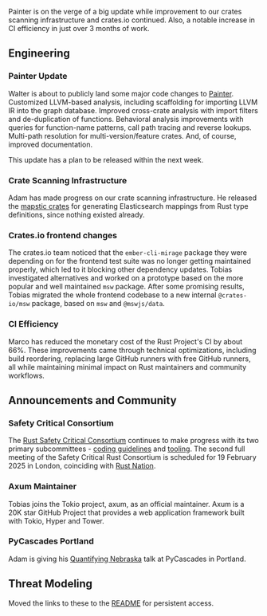 Painter is on the verge of a big update while improvement to our crates scanning infrastructure and crates.io continued. Also, a notable increase in CI efficiency in just over 3 months of work.

## Engineering

### Painter Update

Walter is about to publicly land some major code changes to [Painter](https://github.com/rustfoundation/painter). Customized LLVM-based analysis, including scaffolding for importing LLVM IR into the graph database. Improved cross-crate analysis with import filters and de-duplication of functions. Behavioral analysis improvements with queries for function-name patterns, call path tracing and reverse lookups. Multi-path resolution for multi-version/feature crates. And, of course, improved documentation.

This update has a plan to be released within the next week.

### Crate Scanning Infrastructure

Adam has made progress on our crate scanning infrastructure. He released the [mapstic crates](https://github.com/LawnGnome/mapstic) for generating Elasticsearch mappings from Rust type definitions, since nothing existed already.

### Crates.io frontend changes

The crates.io team noticed that the `ember-cli-mirage` package they were depending on for the frontend test suite was no longer getting maintained properly, which led to it blocking other dependency updates. Tobias investigated alternatives and worked on a prototype based on the more popular and well maintained `msw` package. After some promising results, Tobias migrated the whole frontend codebase to a new internal `@crates-io/msw` package, based on `msw` and `@mswjs/data`.

### CI Efficiency

Marco has reduced the monetary cost of the Rust Project's CI by about 66%. These improvements came through technical optimizations, including build reordering, replacing large GitHub runners with free GitHub runners, all while maintaining minimal impact on Rust maintainers and community workflows.

## Announcements and Community

### Safety Critical Consortium

The [Rust Safety Critical Consortium](https://github.com/rustfoundation/safety-critical-rust-consortium/) continues to make progress with its two primary subcommittees - [coding guidelines](http://subcommittee/coding-guidelines/README.md) and [tooling](http://subcommittee/tooling/README.md). The second full meeting of the Safety Critical Rust Consortium is scheduled for 19 February 2025 in London, coinciding with [Rust Nation](https://www.rustnationuk.com/). 

### Axum Maintainer

Tobias joins the Tokio project, axum, as an official maintainer. Axum is a 20K star GitHub Project that provides a web application framework built with Tokio, Hyper and Tower.

### PyCascades Portland

Adam is giving his [Quantifying Nebraska](https://www.youtube.com/watch?v=9HQOTIqP6KM) talk at PyCascades in Portland.

## Threat Modeling

Moved the links to these to the [README](./README.md) for persistent access.